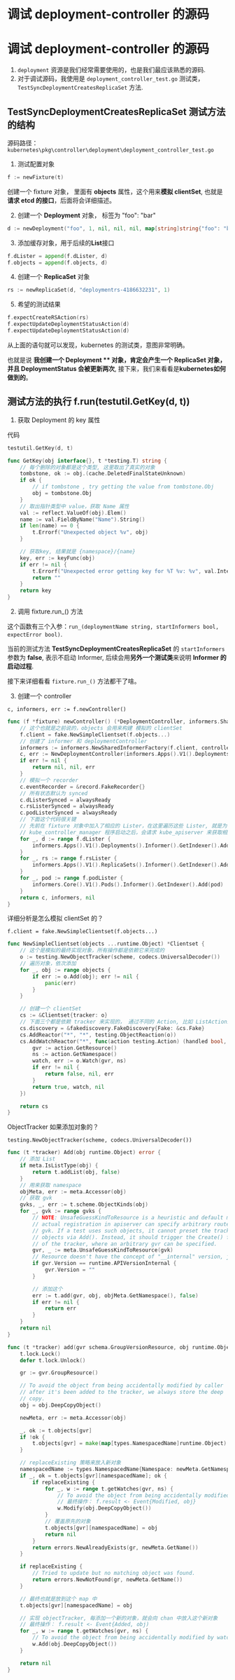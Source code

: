 # 调试 deployment-controller 的源码


# 调试 deployment-controller 的源码

1. `deployment` 资源是我们经常需要使用的，也是我们最应该熟悉的源码.
2. 对于调试源码，我使用是 `deployment_controller_test.go` 测试类， `TestSyncDeploymentCreatesReplicaSet` 方法.

## TestSyncDeploymentCreatesReplicaSet 测试方法的结构

源码路径：`kubernetes\pkg\controller\deployment\deployment_controller_test.go`

1. 测试配置对象

```go
f := newFixture(t)
```

创建一个 fixture 对象， 里面有 **objects** 属性，这个用来**模拟 clientSet**, 也就是**请求 etcd 的接口**，后面将会详细描述。

2. 创建一个 **Deployment** 对象， 标签为 "foo": "bar"

```go
d := newDeployment("foo", 1, nil, nil, nil, map[string]string{"foo": "bar"})
```

3. 添加缓存对象，用于后续的**List**接口

```go
f.dLister = append(f.dLister, d)
f.objects = append(f.objects, d)
```

4. 创建一个 **ReplicaSet** 对象

```go
rs := newReplicaSet(d, "deploymentrs-4186632231", 1)
```

5. 希望的测试结果

```go
f.expectCreateRSAction(rs)
f.expectUpdateDeploymentStatusAction(d)
f.expectUpdateDeploymentStatusAction(d)
```

从上面的语句就可以发现，kubernetes 的测试类，意图非常明确。

也就是说 **我创建一个 Deployment ** 对象，肯定会产生一个 ReplicaSet 对象，并且 DeploymentStatus 会被更新两次**, 接下来，我们来看看是**kubernetes如何做到的**。


## 测试方法的执行 f.run(testutil.GetKey(d, t))

1. 获取 Deployment 的 key 属性

代码
```go
testutil.GetKey(d, t) 

func GetKey(obj interface{}, t *testing.T) string {
    // 每个删除的对象都是这个类型, 这里取出了真实的对象
	tombstone, ok := obj.(cache.DeletedFinalStateUnknown)
	if ok {
		// if tombstone , try getting the value from tombstone.Obj
		obj = tombstone.Obj
	}
	// 取出指针类型中 value，获取 Name 属性
	val := reflect.ValueOf(obj).Elem()
	name := val.FieldByName("Name").String()
	if len(name) == 0 {
		t.Errorf("Unexpected object %v", obj)
	}

	// 获取key, 结果就是 {namespace}/{name}
	key, err := keyFunc(obj)
	if err != nil {
		t.Errorf("Unexpected error getting key for %T %v: %v", val.Interface(), name, err)
		return ""
	}
	return key
}
```

2. 调用 fixture.run_() 方法

这个函数有三个入参：`run_(deploymentName string, startInformers bool, expectError bool)`.

当前的测试方法 **TestSyncDeploymentCreatesReplicaSet** 的 `startInformers` 参数为 **false**, 表示不启动 Informer, 后续会用**另外一个测试类**来说明 **Informer 的启动过程**.

接下来详细看看 `fixture.run_()` 方法都干了啥。

3. 创建一个 controller 

`c, informers, err := f.newController()`

```go
func (f *fixture) newController() (*DeploymentController, informers.SharedInformerFactory, error) {
	// 这个也就是之前说的，objects 会用来构建 模拟的 clientSet
	f.client = fake.NewSimpleClientset(f.objects...)
	// 创建了 informer 和 deploymentController
	informers := informers.NewSharedInformerFactory(f.client, controller.NoResyncPeriodFunc())
	c, err := NewDeploymentController(informers.Apps().V1().Deployments(), informers.Apps().V1().ReplicaSets(), informers.Core().V1().Pods(), f.client)
	if err != nil {
		return nil, nil, err
	}
	// 模拟一个 recorder
	c.eventRecorder = &record.FakeRecorder{}
	// 所有状态默认为 synced
	c.dListerSynced = alwaysReady
	c.rsListerSynced = alwaysReady
	c.podListerSynced = alwaysReady
	// 下面这个代码很关键
	// 先前在 fixture 对象中加入了相应的 Lister，在这里遍历这些 Lister, 就是为了模拟 Informer 的本地缓存
	// kube_controller_manager 程序启动之后，会请求 kube_apiserver 来获取相应的资源，从而更新到自己的缓存中
	for _, d := range f.dLister {
		informers.Apps().V1().Deployments().Informer().GetIndexer().Add(d)
	}
	for _, rs := range f.rsLister {
		informers.Apps().V1().ReplicaSets().Informer().GetIndexer().Add(rs)
	}
	for _, pod := range f.podLister {
		informers.Core().V1().Pods().Informer().GetIndexer().Add(pod)
	}
	return c, informers, nil
}
```

详细分析是怎么模拟 clientSet 的？

`f.client = fake.NewSimpleClientset(f.objects...)`

```go
func NewSimpleClientset(objects ...runtime.Object) *Clientset {
	// 这个是模拟的最终实现对象，所有操作都是依赖它来完成的
	o := testing.NewObjectTracker(scheme, codecs.UniversalDecoder())
	// 遍历对象，依次添加
	for _, obj := range objects {
		if err := o.Add(obj); err != nil {
			panic(err)
		}
	}

	// 创建一个 clientSet
	cs := &Clientset{tracker: o}
	// 下面三个都是依赖 tracker 来实现的， 通过不同的 Action, 比如 ListActionImpl、GetActionImpl 等
	cs.discovery = &fakediscovery.FakeDiscovery{Fake: &cs.Fake}
	cs.AddReactor("*", "*", testing.ObjectReaction(o))
	cs.AddWatchReactor("*", func(action testing.Action) (handled bool, ret watch.Interface, err error) {
		gvr := action.GetResource()
		ns := action.GetNamespace()
		watch, err := o.Watch(gvr, ns)
		if err != nil {
			return false, nil, err
		}
		return true, watch, nil
	})

	return cs
}
```

ObjectTracker 如果添加对象的？ 

`testing.NewObjectTracker(scheme, codecs.UniversalDecoder())`

```go
func (t *tracker) Add(obj runtime.Object) error {
	// 添加 List
	if meta.IsListType(obj) {
		return t.addList(obj, false)
	}
	// 用来获取 namespace
	objMeta, err := meta.Accessor(obj)
	// 获取 gvk
	gvks, _, err := t.scheme.ObjectKinds(obj)
	for _, gvk := range gvks {
		// NOTE: UnsafeGuessKindToResource is a heuristic and default match. The
		// actual registration in apiserver can specify arbitrary route for a
		// gvk. If a test uses such objects, it cannot preset the tracker with
		// objects via Add(). Instead, it should trigger the Create() function
		// of the tracker, where an arbitrary gvr can be specified.
		gvr, _ := meta.UnsafeGuessKindToResource(gvk)
		// Resource doesn't have the concept of "__internal" version, just set it to "".
		if gvr.Version == runtime.APIVersionInternal {
			gvr.Version = ""
		}

		// 添加这个
		err := t.add(gvr, obj, objMeta.GetNamespace(), false)
		if err != nil {
			return err
		}
	}
	return nil
}
```

```go
func (t *tracker) add(gvr schema.GroupVersionResource, obj runtime.Object, ns string, replaceExisting bool) error {
	t.lock.Lock()
	defer t.lock.Unlock()

	gr := gvr.GroupResource()

	// To avoid the object from being accidentally modified by caller
	// after it's been added to the tracker, we always store the deep
	// copy.
	obj = obj.DeepCopyObject()

	newMeta, err := meta.Accessor(obj)

	_, ok := t.objects[gvr]
	if !ok {
		t.objects[gvr] = make(map[types.NamespacedName]runtime.Object)
	}

	// replaceExisting 策略来放入新对象
	namespacedName := types.NamespacedName{Namespace: newMeta.GetNamespace(), Name: newMeta.GetName()}
	if _, ok = t.objects[gvr][namespacedName]; ok {
		if replaceExisting {
			for _, w := range t.getWatches(gvr, ns) {
				// To avoid the object from being accidentally modified by watcher
				// 最终操作： f.result <- Event{Modified, obj}
				w.Modify(obj.DeepCopyObject())
			}
			// 覆盖原先的对象
			t.objects[gvr][namespacedName] = obj
			return nil
		}
		return errors.NewAlreadyExists(gr, newMeta.GetName())
	}

	if replaceExisting {
		// Tried to update but no matching object was found.
		return errors.NewNotFound(gr, newMeta.GetName())
	}

	// 最终也就是放到这个 map 中
	t.objects[gvr][namespacedName] = obj

	// 实现 objectTracker, 每添加一个新的对象，就会向 chan 中放入这个新对象
	// 最终操作： f.result <- Event{Added, obj)
	for _, w := range t.getWatches(gvr, ns) {
		// To avoid the object from being accidentally modified by watcher
		w.Add(obj.DeepCopyObject())
	}

	return nil
}
```

